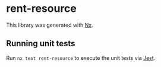 # rent-resource

This library was generated with [Nx](https://nx.dev).

## Running unit tests

Run `nx test rent-resource` to execute the unit tests via [Jest](https://jestjs.io).

